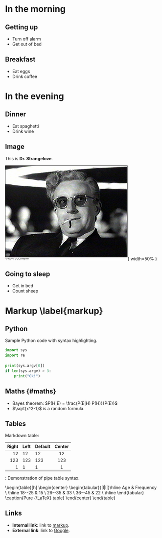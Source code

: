 # In the morning

## Getting up

- Turn off alarm
- Get out of bed

## Breakfast

- Eat eggs
- Drink coffee

# In the evening

## Dinner

- Eat spaghetti
- Drink wine

## Image

This is **Dr. Strangelove**.

![Dr. Strangelove](images/Strangelove.jpg "Alt text"){ width=50% }

## Going to sleep

- Get in bed
- Count sheep

# Markup \label{markup}

## Python

Sample Python code with syntax highlighting.

```python
import sys
import re

print(sys.argv[0])
if len(sys.argv) > 3:
    print("Ok!")
```

## Maths {#maths}

* Bayes theorem: $P(H|E) = \frac{P(E|H) P(H)}{P(E)}$
* $\sqrt{x^2-1}$ is a random formula.

## Tables

Markdown table:

| **Right** | Left | Default | Center |
|------:|:-----|---------|:------:|
|   12  |  12  |    12   |    12  |
|  123  |  123 |   123   |   123  |
|    1  |    1 |     1   |     1  |

  : Demonstration of pipe table syntax.

\begin{table}[h]
\begin{center}
\begin{tabular}{|l|l|}\hline
Age & Frequency \\ \hline
18--25  & 15 \\
26--35  & 33 \\
36--45  & 22 \\ \hline
\end{tabular}
\caption{Pure {\LaTeX} table}
\end{center}
\end{table}

## Links

* **Internal link**: link to [markup](#markup).
* **External link**: link to [Google](https://google.com).
